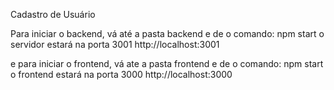 Cadastro de Usuário

Para iniciar o backend, vá até a pasta backend e de o comando:
npm start
o servidor estará na porta 3001
http://localhost:3001

e para iniciar o frontend, vá ate a pasta frontend e de o comando:
npm start
o frontend estará na porta 3000
http://localhost:3000
